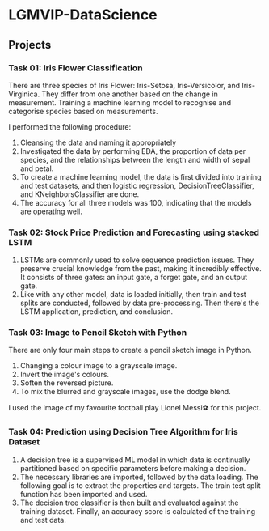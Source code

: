 # LGMVIP-DataScience

## Projects


### Task 01: Iris Flower Classification

There are three species of Iris Flower: Iris-Setosa, Iris-Versicolor, and Iris-Virginica. They differ from one another based on the change in measurement. Training a machine learning model to recognise and categorise species based on measurements.

I performed the following procedure: 
1. Cleansing the data and naming it appropriately
2. Investigated the data by performing EDA, the proportion of data per species, and the relationships between the length and width of sepal and petal.
3. To create a machine learning model, the data is first divided into training and test datasets, and then logistic regression, DecisionTreeClassifier, and KNeighborsClassifier are done.
4. The accuracy for all three models was 100, indicating that the models are operating well.


### Task 02: Stock Price Prediction and Forecasting using stacked LSTM

1. LSTMs are commonly used to solve sequence prediction issues. They preserve crucial knowledge from the past, making it incredibly effective. It consists of three gates: an input gate, a forget gate, and an output gate.
2. Like with any other model, data is loaded initially, then train and test splits are conducted, followed by data pre-processing. Then there's the LSTM application, prediction, and conclusion.


### Task 03: Image to Pencil Sketch with Python

There are only four main steps to create a pencil sketch image in Python.
1. Changing a colour image to a grayscale image.
2. Invert the image's colours.
3. Soften the reversed picture.
4. To mix the blurred and grayscale images, use the dodge blend.

I used the image of my favourite football play Lionel Messi⚽ for this project.


### Task 04: Prediction using Decision Tree Algorithm for Iris Dataset

1. A decision tree is a supervised ML model in which data is continually partitioned based on specific parameters before making a decision.
2. The necessary libraries are imported, followed by the data loading. The following goal is to extract the properties and targets. The train test split function has been imported and used.
3. The decision tree classifier is then built and evaluated against the training dataset. Finally, an accuracy score is calculated of the training and test data.

